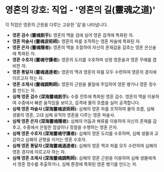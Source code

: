 # 영혼의 강호: 직업 - '영혼의 길(靈魂之道)'

각 직업은 영혼의 근원을 다루는 고유한 '길'을 나타냅니다.

*   **영혼 검수 (靈魂劍手):** 영혼의 맥을 검에 실어 영혼 검격에 특화된 자.
*   **영혼 파술사 (靈魂波術師):** 영혼의 파를 조작하는 영혼 파술에 특화된 자.
*   **영혼 은자 (靈魂隱者):** 영혼의 맥을 조절하여 자신의 존재감을 감추는 영혼 은신술에 특화된 자.
*   **영혼 수호자 (靈魂守護者):** 영혼의 도리를 수호하며 성령 영혼술과 영혼 무예를 겸비한 자.
*   **영혼 통달자 (靈魂通達者):** 영혼의 맥과 영혼의 파를 모두 수련하여 영혼의 경지에 이르고자 하는 자.
*   **영혼 조제사 (靈魂調劑師):** 영혼의 근원을 물질에 주입하여 영혼 병기나 영혼 정수를 만드는 자.
*   **심해 영혼 검수 (深海靈魂劍手):** 수중 전투에 특화된 영혼 검수. 영혼의 맥을 이용하여 수중에서 빠른 움직임을 보이고, 검격에 물의 흐름을 실어 공격합니다.
*   **심해 영혼 파술사 (深海靈魂波術師):** 심해의 영혼 파를 조작하여 물의 흐름, 심해 생물의 영혼, 고대 심해 유적의 영혼을 다루는 영혼 파술사.
*   **심해 영혼 은자 (深海靈魂隱者):** 심해의 어둠과 해류를 이용하여 자신의 존재를 감추고, 수중에서 은밀한 암살이나 정찰을 수행하는 영혼 은자.
*   **심해 영혼 수호자 (深海靈魂守護者):** 심해의 영혼 도리를 수호하며, 심해 생물과 교감하고 심해의 균형을 지키는 영혼 수호자.
*   **심해 영혼 통달자 (深海靈魂通達者):** 심해의 영혼 맥과 파를 모두 수련하여 심해의 영혼 경지에 이르고자 하는 자.
*   **심해 영혼 조제사 (深海靈魂調劑師):** 심해의 영혼 근원을 이용하여 심해 생물에게서 영혼 정수를 추출하거나, 심해 환경에 특화된 영혼 병기를 만드는 자.
